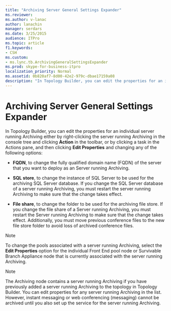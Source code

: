 ```yaml
---
title: "Archiving Server General Settings Expander"
ms.reviewer: 
ms.author: v-lanac
author: lanachin
manager: serdars
ms.date: 3/25/2015
audience: ITPro
ms.topic: article
f1.keywords:
- CSH
ms.custom:
- ms.lync.tb.ArchivingGeneralSettingsExpander
ms.prod: skype-for-business-itpro
localization_priority: Normal
ms.assetid: 0b820af7-8d00-42e2-979c-dbae17159a08
description: "In Topology Builder, you can edit the properties for an individual server running Archiving either by right-clicking the server running Archiving in the console tree and clicking Action in the toolbar, or by clicking a task in the Actions pane, and then clicking Edit Properties and changing any of the following options:"
---
```


# Archiving Server General Settings Expander
 
In Topology Builder, you can edit the properties for an individual server running Archiving either by right-clicking the server running Archiving in the console tree and clicking **Action** in the toolbar, or by clicking a task in the Actions pane, and then clicking **Edit Properties** and changing any of the following options:
  
- **FQDN**, to change the fully qualified domain name (FQDN) of the server that you want to deploy as an Server running Archiving.
    
- **SQL store**, to change the instance of SQL Server to be used for the archiving SQL Server database. If you change the SQL Server database of a server running Archiving, you must restart the server running Archiving to make sure that the change takes effect.
    
- **File share**, to change the folder to be used for the archiving file store. If you change the file share of a Server running Archiving, you must restart the Server running Archiving to make sure that the change takes effect. Additionally, you must move previous conference files to the new file store folder to avoid loss of archived conference files.
    
> [!NOTE]
> To change the pools associated with a server running Archiving, select the **Edit Properties** option for the individual Front End pool node or Survivable Branch Appliance node that is currently associated with the server running Archiving.
  
> [!NOTE]
> The Archiving node contains a server running Archiving if you have previously added a server running Archiving to the topology in Topology Builder. You can edit properties for any server running Archiving in the list. However, instant messaging or web conferencing (messaging) cannot be archived until you also set up the service for the server running Archiving. 
  

